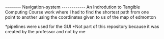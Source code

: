 -------- Navigation-system ------------
An Indrodution to Tangible Computing Course work where I had to find the shortest path from one point to another using the coordinates given to us of the map of edmonton

*pipelines were used for the GUI *Not part of this repository because it was created by the professor and not by me
